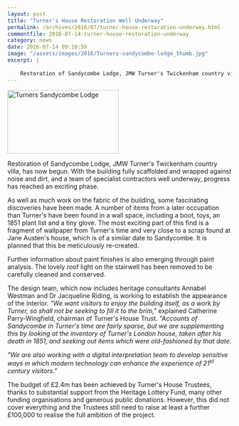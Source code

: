 ```yaml
---
layout: post
title: "Turner's House Restoration Well Underway"
permalink: /archives/2016/07/turner-house-restoration-underway.html
commentfile: 2016-07-14-turner-house-restoration-underway
category: news
date: 2016-07-14 09:10:59
image: "/assets/images/2016/Turners-sandycombe-lodge_thumb.jpg"
excerpt: |
    
    Restoration of Sandycombe Lodge, JMW Turner's Twickenham country villa, has now begun. With the building fully scaffolded and wrapped against noise and dirt, and a team of specialist contractors well underway, progress has reached an exciting phase.
---
```


<img src="/assets/images/2016/Turners-sandycombe-lodge_thumb.jpg" width="250" height="143" alt="Turners Sandycombe Lodge" class="photo right">

Restoration of Sandycombe Lodge, JMW Turner's Twickenham country villa, has now begun. With the building fully scaffolded and wrapped against noise and dirt, and a team of specialist contractors well underway, progress has reached an exciting phase.

As well as much work on the fabric of the building, some fascinating discoveries have been made. A number of items from a later occupation than Turner's have been found in a wall space, including a boot, toys, an 1851 plant list and a tiny glove. The most exciting part of this find is a fragment of wallpaper from Turner's time and very close to a scrap found at Jane Austen's house, which is of a similar date to Sandycombe. It is planned that this be meticulously re-created.

Further information about paint finishes is also emerging through paint analysis. The lovely roof light on the stairwell has been removed to be carefully cleaned and conserved.

The design team, which now includes heritage consultants Annabel Westman and Dr Jacqueline Riding, is working to establish the appearance of the interior. <em>"We want visitors to enjoy the building itself, as a work by Turner, so shall not be seeking to fill it to the brim,"</em> explained Catherine Parry-Wingfield, chairman of Turner's House Trust. <em>"Accounts of Sandycombe in Turner's time are fairly sparse, but we are supplementing this by looking at the inventory of Turner's London house, taken after his death in 1851, and seeking out items which were old-fashioned by that date.</em>

<em>"We are also working with a digital interpretation team to develop sensitive ways in which modern technology can enhance the experience of 21<sup>st</sup> century visitors."</em>

The budget of £2.4m has been achieved by Turner's House Trustees, thanks to substantial support from the Heritage Lottery Fund, many other funding organisations and generous public donations. However, this did not cover everything and the Trustees still need to raise at least a further £100,000 to realise the full ambition of the project.
